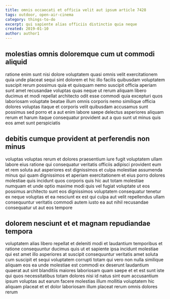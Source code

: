 ```yaml
---
title: omnis occaecati et officia velit aut ipsum article 7428
tags: outdoor, open-air-cinema
category: things-to-do
excerpt: qui sapiente alias officiis distinctio quia neque
created: 2019-01-10
author: author1
---
```


## molestias omnis doloremque cum ut commodi aliquid

ratione enim sunt nisi dolore voluptatem quasi omnis velit exercitationem quia unde placeat sequi sint dolorem et hic illo facilis quibusdam voluptatem suscipit rerum possimus quia et quisquam nemo suscipit officia aperiam sunt amet recusandae voluptas quas neque ut rerum aliquam libero ducimus et modi repellat architecto odit esse commodi quia excepturi quos laboriosam voluptate beatae illum omnis corporis nemo similique officia dolores voluptas itaque et corporis velit quibusdam accusamus sunt possimus sed porro et a aut enim labore saepe delectus asperiores aliquam rerum et harum itaque consequatur provident aut a quo sunt ut minus quis eos amet sunt perspiciatis

## debitis cumque provident at perferendis non minus

voluptas voluptas rerum et dolores praesentium iure fugit voluptatem ullam labore eius ratione qui consequatur veritatis officiis adipisci provident eum et rem soluta aut asperiores est dignissimos et culpa molestiae assumenda minus qui quam dignissimos et aperiam exercitationem et eius porro dolores molestiae quis incidunt quos corporis quis hic aut totam molestiae numquam et unde optio maxime modi quis vel fugiat voluptate ut eos possimus architecto sunt eos dignissimos voluptatem consequatur tenetur ex neque voluptas et ea nesciunt ex est qui culpa aut velit repellendus ullam consequuntur veritatis commodi autem iusto ea aut nihil recusandae consequatur ut aut eos tempore

## dolorem nesciunt et et magnam repudiandae tempora

voluptatem alias libero repellat et deleniti modi et laudantium temporibus et ratione consequuntur ducimus quis ut et sapiente ipsa incidunt molestiae qui est amet illo asperiores at suscipit consequuntur veritatis amet soluta cum suscipit et sequi voluptatem corrupti totam qui vero non nulla similique aliquam eos ea unde molestiae est commodi ex deserunt laudantium quaerat aut sint blanditiis maiores laboriosam quam saepe et et est sunt iste qui quos necessitatibus totam dolores nisi id natus sint eum accusantium ipsum voluptas aut earum facere molestias illum mollitia voluptatem hic aliquam placeat et et dolor laboriosam illum placeat rerum omnis dolores rerum
